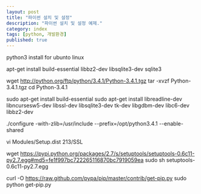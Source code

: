 ```yaml
---
layout: post
title: "파이썬 설치 및 설정"
description: "파이썬 설치 및 설정 예제."
category: index
tags: [python, 개발환경]
published: true
---
```


python3 install for ubunto linux

apt-get install build-essential libbz2-dev libsqlite3-dev sqlite3

wget http://python.org/ftp/python/3.4.1/Python-3.4.1.tgz
tar -xvzf Python-3.4.1.tgz
cd Python-3.4.1


sudo apt-get install build-essential
sudo apt-get install libreadline-dev libncursesw5-dev libssl-dev libsqlite3-dev tk-dev libgdbm-dev libc6-dev libbz2-dev



./configure -with-zlib=/usr/include --prefix=/opt/python3.4.1 --enable-shared

vi Modules/Setup.dist  213/SSL


wget https://pypi.python.org/packages/2.7/s/setuptools/setuptools-0.6c11-py2.7.egg#md5=fe1f997bc722265116870bc7919059ea
sudo sh setuptools-0.6c11-py2.7.egg

curl -O https://raw.github.com/pypa/pip/master/contrib/get-pip.py
sudo python get-pip.py
